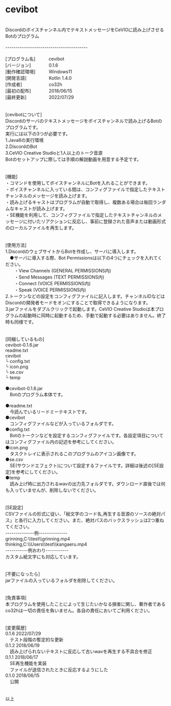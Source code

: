 # cevibot
<br>
Discordのボイスチャンネル内でテキストメッセージをCeVIOに読み上げさせるBotのプログラム
<br>
<br>
----------------------------------------<br>
<br>
[プログラム名]　　　cevibot<br>
[バージョン]　　　　0.1.6<br>
[動作確認環境]　　　Windows11<br>
[開発言語]　　　　　Kotlin 1.4.0<br>
[作成者]　　　　　　co32h<br>
[最初の配布]　　　　2018/06/15<br>
[最終更新]　　　　　2022/07/29<br>
<br>
<br>
[cevibotについて]<br>
Discordのサーバのテキストメッセージをボイスチャンネルで読み上げるBotのプログラムです。<br>
実行には以下の3つが必要です。<br>
1.Java8の実行環境<br>
2.DiscordのBot<br>
3.CeVIO Creative Studioと1人以上のトーク音源<br>
Botのセットアップに際しては手順の解説動画を用意する予定です。<br>
<br>
<br>
[機能]<br>
・コマンドを使用してボイスチャンネルにBotを入れることができます。<br>
・ボイスチャンネルに入っている間は、コンフィグファイルで指定したテキストチャンネルのメッセージを読み上げます。<br>
・読み上げるキャストはプログラムが自動で取得し、複数ある場合は毎回ランダムなキャストが読み上げます。<br>
・SE機能を利用して、コンフィグファイルで指定したテキストチャンネルのメッセージに付いたリアクションに反応し、事前に登録された音声または動画形式のローカルファイルを再生します。<br>
<br>
<br>
[使用方法]<br>
1.DiscordのウェブサイトからBotを作成し、サーバに導入します。<br>
　●サーバに導入する際、Bot Permissionsは以下の4つにチェックを入れてください。<br>
　　・View Channels (GENERAL PERMISSIONS内)<br>
　　・Send Messages (TEXT PERMISSIONS内)<br>
　　・Connect (VOICE PERMISSIONS内)<br>
　　・Speak (VOICE PERMISSIONS内)<br>
2.トークンなどの設定をコンフィグファイルに記入します。チャンネルIDなどはDiscordの開発者モードをオンにすることで取得できるようになります。<br>
3.jarファイルをダブルクリックで起動します。CeVIO Creative Studioは本プログラムの起動時に同時に起動するため、手動で起動する必要はありません。終了時も同様です。<br>
<br>
<br>
[同梱しているもの]<br>
cevibot-0.1.6.jar<br>
readme.txt<br>
cevibot<br>
└ config.txt<br>
└ icon.png<br>
└ se.csv<br>
└ temp<br>
<br>
●cevibot-0.1.6.jar<br>
　Botのプログラム本体です。<br><br>
●readme.txt<br>
　今読んでいるリードミーテキストです。<br>
●cevibot<br>
　コンフィグファイルなどが入っているフォルダです。<br>
●config.txt<br>
　Botのトークンなどを設定するコンフィグファイルです。各設定項目についてはコンフィグファイル内の記述を参考にしてください。<br>
●icon.png<br>
　タスクトレイに表示されるこのプログラムのアイコン画像です。<br>
●se.csv<br>
　SE(サウンドエフェクト)について設定するファイルです。詳細は後述の[SE設定]を参考にしてください。<br>
●temp<br>
　読み上げ時に出力されるwavの出力先フォルダです。ダウンロード直後では何も入っていませんが、削除しないでください。<br>
<br>
<br>
[SE設定]<br>
CSVファイルの形式に従い、「絵文字のコード名,再生する音源のソースの絶対パス」と各行に入力してください。また、絶対パスのバックスラッシュは2つ重ねてください。<br>
--------------例--------------<br>
grinning,C:\\test\\grinning.mp4<br>
thinking,C:\\Users\\test\\kangaeru.mp4<br>
-----------例おわり-----------<br>
カスタム絵文字にも対応しています。<br>
<br>
<br>
[不要になったら]<br>
jarファイルの入っているフォルダを削除してください。<br>
<br>
<br>
[免責事項]<br>
本プログラムを使用したことによって生じたいかなる損害に関し、著作者であるco32hは一切の責任を負いません。各自の責任においてご利用ください。<br>
<br>
<br>
[変更履歴]<br>
0.1.6 2022/07/29<br>
　テスト段階の暫定的な更新<br>
0.1.2 2018/06/19<br>
　読み上げられないテキストに反応して古いwavを再生する不具合を修正<br>
0.1.1 2018/06/17<br>
　SE再生機能を実装<br>
　ファイルが送信されたときに反応するようにした<br>
0.1.0 2018/06/15<br>
　公開<br>
<br>
<br>
以上
